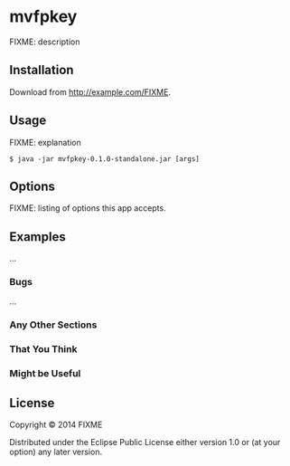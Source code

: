 # mvfpkey

FIXME: description

## Installation

Download from http://example.com/FIXME.

## Usage

FIXME: explanation

    $ java -jar mvfpkey-0.1.0-standalone.jar [args]

## Options

FIXME: listing of options this app accepts.

## Examples

...

### Bugs

...

### Any Other Sections
### That You Think
### Might be Useful

## License

Copyright © 2014 FIXME

Distributed under the Eclipse Public License either version 1.0 or (at
your option) any later version.
